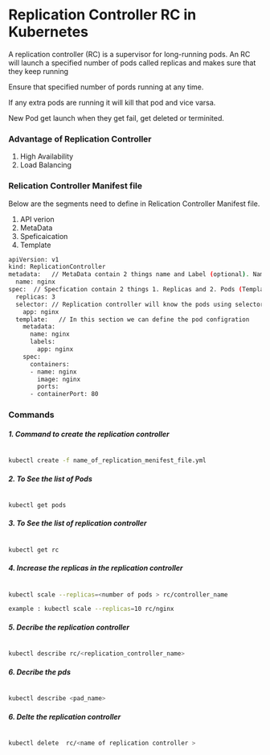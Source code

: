 

# Replication Controller RC  in Kubernetes

A replication controller (RC) is a supervisor for long-running pods. An RC will launch a specified number of pods called replicas and makes sure that they keep running

Ensure that specified number of pords running at any time.

If any extra pods are running it will kill that pod and vice varsa.

New Pod get launch when they get fail, get deleted or terminited. 


### Advantage of Replication Controller 

1. High Availability 
2. Load Balancing 


### Relication Controller Manifest file

Below are the segments need to define in Relication Controller Manifest file.

1. API verion 
2. MetaData
3. Speficaication
4. Template 

```sh
apiVersion: v1
kind: ReplicationController
metadata:   // MetaData contain 2 things name and Label (optional). Name of the replication controller 
  name: nginx
spec:  // Specfication contain 2 things 1. Replicas and 2. Pods (Template)
  replicas: 3
  selector: // Replication controller will know the pods using selector this selector name same as lable name in metadata 
    app: nginx
  template:   // In this section we can define the pod configration
    metadata:
      name: nginx
      labels:
        app: nginx
    spec:
      containers:
      - name: nginx
        image: nginx
        ports:
      - containerPort: 80
 ```
 
 ### Commands 
 
##### 1. Command to create the replication controller 
 ```sh
 
 kubectl create -f name_of_replication_menifest_file.yml
 
 ```

##### 2. To See the list of Pods 

```sh

kubectl get pods 
```

##### 3. To See the list of replication controller  

```sh

kubectl get rc 
```

##### 4. Increase the replicas in the replication controller   

```sh

kubectl scale --replicas=<number of pods > rc/controller_name

example : kubectl scale --replicas=10 rc/nginx
```

##### 5. Decribe the replication controller    

```sh

kubectl describe rc/<replication_controller_name>

```

##### 6. Decribe the pds    

```sh

kubectl describe <pad_name>

```

##### 6. Delte the replication controller  

```sh

kubectl delete  rc/<name of replication controller > 

```



